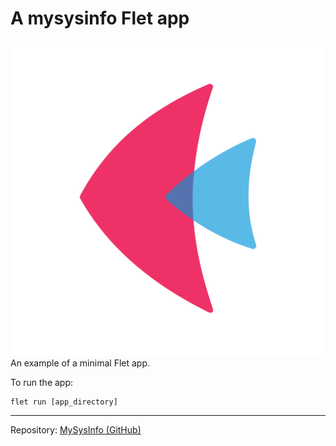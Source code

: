 # A mysysinfo Flet app
![icon.png](assets/icon.png "icon.png")
An example of a minimal Flet app.

To run the app:

```
flet run [app_directory]
```
---
Repository: [MySysInfo (GitHub)](https://github.com/Creative-Media-Group/MySysInfo "MySysInfo")